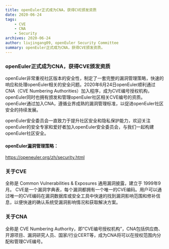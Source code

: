 ```yaml
---
title: openEuler正式成为CNA，获得CVE颁发资质
date: 2020-06-24
tags:
    - CVE
    - CNA
    - Security
archives: 2020-06-24
author: liujingang09, openEuler Security Committee
summary: openEuler正式成为CNA，获得CVE颁发资质。
---
```


### openEuler正式成为CNA，获得CVE颁发资质
openEuler非常重视社区版本的安全性，制定了一套完整的漏洞管理策略，快速的响应和处理openEuler相关的安全问题。2020年6月24日openEuler顺利通过CNA（CVE Numbering Authorities）加入程序，成为CVE编号授权机构，openEuler同时也拥有颁发和管理openEuler社区相关CVE编号的资质。openEuler通过加入CNA，遵循业界成熟的漏洞管理标准，以促进openEuler社区安全的持续发展。

openEuler安全委员会一直致力于提升社区安全和隐私保护能力，欢迎关注openEuler的安全专家和爱好者加入openEuler安全委员会，与我们一起构建openEuler社区安全。

#### openEuler漏洞管理策略：
https://openeuler.org/zh/security.html

### 关于CVE
全称是 Common Vulnerabilities & Exposures  通用漏洞披露，建立于 1999年9月。 CVE是一个漏洞字典表，每个漏洞都拥有一个唯一的CVE编码。用户可以通过唯一的CVE编码在漏洞数据库或安全工具中快速的找到漏洞影响范围和修补信息，以便快速的确认系统受漏洞影响情况和获取解决方案。

### 关于CNA
全称是 CVE Numbering Authority，即“CVE编号授权机构”，CNA包括供应商、开源项目、漏洞研究人员、国家/行业CERT等，成为CNA将可以在授权范围内分配和管理CVE编号。
